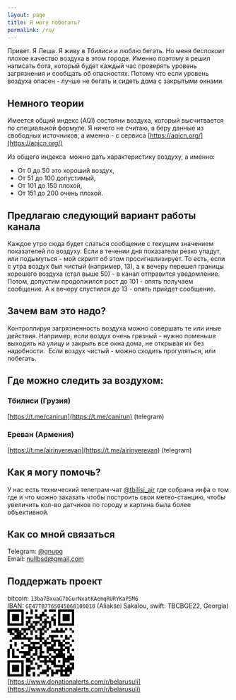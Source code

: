 ```yaml
---
layout: page
title: Я могу побегать?
permalink: /ru/
---
```


Привет. Я Леша. Я живу в Тбилиси и люблю бегать. Но меня беспокоит плохое качество воздуха в этом городе. Именно поэтому я решил написать бота, который будет каждый час проверять уровень загрязнения и сообщать об опасностях. Потому что если уровень воздуха опасен - лучше не бегать и сидеть дома с закрытыми окнами.

## Немного теории 

Имеется общий индекс (AQI) состояни воздуха, который высчитвается по специальной формуле. Я ничего не считаю, а беру данные из свободных источников, а именно - с сервиса [https://aqicn.org/](https://aqicn.org/)

Из общего индекса  можно дать характеристику воздуху, а именно:  

* От 0 до 50 это хороший воздух,
* От 51 до 100 допустимый,
* От 101 до 150 плохой,
* От 151 до 200 очень плохой. 


## Предлагаю следующий вариант работы канала

Каждое утро сюда будет слаться сообщение с текущим значением показателей по воздуху.
Если в течении дня показатели резко упадут, или подымуться - мой скрипт об этом просигнализирует.
То есть, если с утра воздух был чистый (например, 13), а к вечеру перешел границы хорошего воздуха (стал выше 50) - в канал отправится уведомление. Потом, допустим продолжился рост до 101 - опять получаем сообщение. А к вечеру спустился до 13 - опять прийдет сообщение. 

 
## Зачем вам это надо?  

Контроллируя загрязненность воздуха можно совершать те или иные действия. Например, если воздух очень грязный - нужно поменьше выходить на улицу и закрыть все окна дома, не открывая их без надобности.  Если воздух чистый - можно сходить прогуляться, или побегать.

## Где можно следить за воздухом:

### Тбилиси (Грузия)
[https://t.me/canirun](https://t.me/canirun) (telegram)<br>

### Ереван (Армения)
[https://t.me/airinyerevan](https://t.me/airinyerevan) (telegram)

## Как я могу помочь?

У нас есть технический телеграм-чат <a href="https://t.me/tbilisi_air">@tbilisi_air</a> где собрана инфа о том где и что можно заказать чтобы построить свои метео-станцию, чтобы увеличить кол-во датчиков по городу и картина была более объективной.

## Как со мной связаться

Telegram: <a href="https://t.me/gnupg">@gnupg</a><br>
Email: <a href="mailto:nullbsd@gmail.com">nullbsd@gmail.com</a>

## Поддержать проект

bitcoin: `13ba7BxuaG7bGurNxatKAemqRURYKaP5M6`<br>
IBAN: `GE47TB7765045068100010` (Aliaksei Sakalou, swift: TBCBGE22, Georgia)<br>
<img src="/images/qrdonate.png" style="width: 30%; display: inline" /><br>
[https://www.donationalerts.com/r/belarusuli](https://www.donationalerts.com/r/belarusuli)
